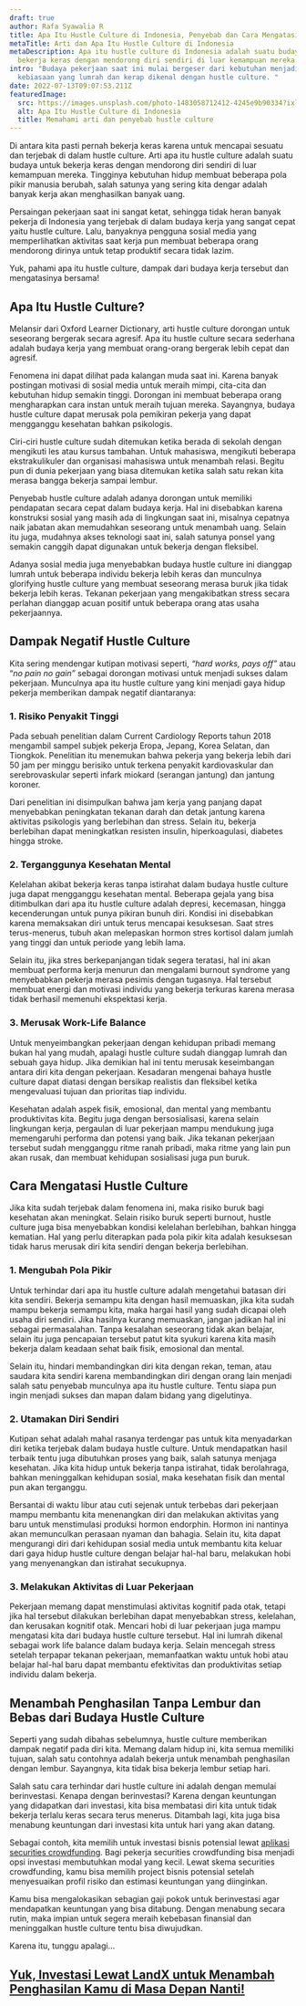 ```yaml
---
draft: true
author: Rafa Syawalia R
title: Apa Itu Hustle Culture di Indonesia, Penyebab dan Cara Mengatasinya
metaTitle: Arti dan Apa Itu Hustle Culture di Indonesia
metaDescription: Apa itu hustle culture di Indonesia adalah suatu budaya untuk
  bekerja keras dengan mendorong diri sendiri di luar kemampuan mereka.
intro: "Budaya pekerjaan saat ini mulai bergeser dari kebutuhan menjadi sebuah
  kebiasaan yang lumrah dan kerap dikenal dengan hustle culture. "
date: 2022-07-13T09:07:53.211Z
featuredImage:
  src: https://images.unsplash.com/photo-1483058712412-4245e9b90334?ixlib=rb-1.2.1&ixid=MnwxMjA3fDB8MHxwaG90by1wYWdlfHx8fGVufDB8fHx8&auto=format&fit=crop&w=2070&q=80
  alt: Apa Itu Hustle Culture di Indonesia
  title: Memahami arti dan penyebab hustle culture
---
```

<!--StartFragment-->

Di antara kita pasti pernah bekerja keras karena untuk mencapai sesuatu dan terjebak di dalam hustle culture. Arti apa itu hustle culture adalah suatu budaya untuk bekerja keras dengan mendorong diri sendiri di luar kemampuan mereka. Tingginya kebutuhan hidup membuat beberapa pola pikir manusia berubah, salah satunya yang sering kita dengar adalah banyak kerja akan menghasilkan banyak uang. 



Persaingan pekerjaan saat ini sangat ketat, sehingga tidak heran banyak pekerja di Indonesia yang terjebak di dalam budaya kerja yang sangat cepat yaitu hustle culture. Lalu, banyaknya pengguna sosial media yang memperlihatkan aktivitas saat kerja pun membuat beberapa orang mendorong dirinya untuk tetap produktif secara tidak lazim.



Yuk, pahami apa itu hustle culture, dampak dari budaya kerja tersebut dan mengatasinya bersama!

## Apa Itu Hustle Culture?

Melansir dari Oxford Learner Dictionary, arti hustle culture dorongan untuk seseorang bergerak secara agresif. Apa itu hustle culture secara sederhana adalah budaya kerja yang membuat orang-orang bergerak lebih cepat dan agresif.



Fenomena ini dapat dilihat pada kalangan muda saat ini. Karena banyak postingan motivasi di sosial media untuk meraih mimpi, cita-cita dan kebutuhan hidup semakin tinggi. Dorongan ini membuat beberapa orang mengharapkan cara instan untuk meraih tujuan mereka. Sayangnya, budaya hustle culture dapat merusak pola pemikiran pekerja yang dapat mengganggu kesehatan bahkan psikologis.



Ciri-ciri hustle culture sudah ditemukan ketika berada di sekolah dengan mengikuti les atau kursus tambahan. Untuk mahasiswa, mengikuti beberapa ekstrakulikuler dan organisasi mahasiswa untuk menambah relasi. Begitu pun di dunia pekerjaan yang biasa ditemukan ketika salah satu rekan kita merasa bangga bekerja sampai lembur.



Penyebab hustle culture adalah adanya dorongan untuk memiliki pendapatan secara cepat dalam budaya kerja. Hal ini disebabkan karena konstruksi sosial yang masih ada di lingkungan saat ini, misalnya cepatnya naik jabatan akan memudahkan seseorang untuk menambah uang. Selain itu juga, mudahnya akses teknologi saat ini, salah satunya ponsel yang semakin canggih dapat digunakan untuk bekerja dengan fleksibel. 

Adanya sosial media juga menyebabkan budaya hustle culture ini dianggap lumrah untuk beberapa individu bekerja lebih keras dan munculnya glorifying hustle culture yang membuat seseorang merasa buruk jika tidak bekerja lebih keras. Tekanan pekerjaan yang mengakibatkan stress secara perlahan dianggap acuan positif untuk beberapa orang atas usaha pekerjaannya.

## Dampak Negatif Hustle Culture

Kita sering mendengar kutipan motivasi seperti, *“hard works, pays off”* atau “*no pain no gain”* sebagai dorongan motivasi untuk menjadi sukses dalam pekerjaan. Munculnya apa itu hustle culture yang kini menjadi gaya hidup pekerja memberikan dampak negatif diantaranya:

### 1. Risiko Penyakit Tinggi

Pada sebuah penelitian dalam Current Cardiology Reports tahun 2018 mengambil sampel subjek pekerja Eropa, Jepang, Korea Selatan, dan Tiongkok. Penelitian itu menemukan bahwa pekerja yang bekerja lebih dari 50 jam per minggu berisiko untuk terkena penyakit kardiovaskular dan serebrovaskular seperti infark miokard (serangan jantung) dan jantung koroner. 

Dari penelitian ini disimpulkan bahwa jam kerja yang panjang dapat menyebabkan peningkatan tekanan darah dan detak jantung karena aktivitas psikologis yang berlebihan dan stress. Selain itu, bekerja berlebihan dapat meningkatkan resisten insulin, hiperkoagulasi, diabetes hingga stroke.

### 2. Terganggunya Kesehatan Mental

Kelelahan akibat bekerja keras tanpa istirahat dalam budaya hustle culture juga dapat mengganggu kesehatan mental. Beberapa gejala yang bisa ditimbulkan dari apa itu hustle culture adalah depresi, kecemasan, hingga kecenderungan untuk punya pikiran bunuh diri. Kondisi ini disebabkan karena memaksakan diri untuk terus mencapai kesuksesan. Saat stres terus-menerus, tubuh akan melepaskan hormon stres kortisol dalam jumlah yang tinggi dan untuk periode yang lebih lama.



Selain itu, jika stres berkepanjangan tidak segera teratasi, hal ini akan membuat performa kerja menurun dan mengalami burnout syndrome yang menyebabkan pekerja merasa pesimis dengan tugasnya. Hal tersebut membuat energi dan motivasi individu yang bekerja terkuras karena merasa tidak berhasil memenuhi ekspektasi kerja. 



### 3. Merusak Work-Life Balance

Untuk menyeimbangkan pekerjaan dengan kehidupan pribadi memang bukan hal yang mudah, apalagi hustle culture sudah dianggap lumrah dan sebuah gaya hidup. Jika demikian hal ini tentu merusak keseimbangan antara diri kita dengan pekerjaan. Kesadaran mengenai bahaya hustle culture dapat diatasi dengan bersikap realistis dan fleksibel ketika mengevaluasi tujuan dan prioritas tiap individu. 

Kesehatan adalah aspek fisik, emosional, dan mental yang membantu produktivitas kita. Begitu juga dengan bersosialisasi, karena selain lingkungan kerja, pergaulan di luar pekerjaan mampu mendukung juga memengaruhi performa dan potensi yang baik. Jika tekanan pekerjaan tersebut sudah mengganggu ritme ranah pribadi, maka ritme yang lain pun akan rusak, dan membuat kehidupan sosialisasi juga pun buruk.



## Cara Mengatasi Hustle Culture

Jika kita sudah terjebak dalam fenomena ini, maka risiko buruk bagi kesehatan akan meningkat. Selain risiko buruk seperti burnout, hustle culture juga bisa menyebabkan kondisi kelelahan berlebihan, bahkan hingga kematian. Hal yang perlu diterapkan pada pola pikir kita adalah kesuksesan tidak harus merusak diri kita sendiri dengan bekerja berlebihan. 

### 1. Mengubah Pola Pikir

Untuk terhindar dari apa itu hustle culture adalah mengetahui batasan diri kita sendiri. Bekerja semampu kita dengan hasil memuaskan, jika kita sudah mampu bekerja semampu kita, maka hargai hasil yang sudah dicapai oleh usaha diri sendiri. Jika hasilnya kurang memuaskan, jangan jadikan hal ini sebagai permasalahan. Tanpa kesalahan seseorang tidak akan belajar, selain itu juga pencapaian tersebut patut kita syukuri karena kita masih bekerja dalam keadaan sehat baik fisik, emosional dan mental.



Selain itu, hindari membandingkan diri kita dengan rekan, teman, atau saudara kita sendiri karena membandingkan diri dengan orang lain menjadi salah satu penyebab munculnya apa itu hustle culture. Tentu siapa pun ingin menjadi sukses dan mapan dalam bidang yang digelutinya. 

### 2. Utamakan Diri Sendiri

Kutipan sehat adalah mahal rasanya terdengar pas untuk kita menyadarkan diri ketika terjebak dalam budaya hustle culture. Untuk mendapatkan hasil terbaik tentu juga dibutuhkan proses yang baik, salah satunya menjaga kesehatan. Jika kita hidup untuk bekerja tanpa istirahat, tidak berolahraga, bahkan meninggalkan kehidupan sosial, maka kesehatan fisik dan mental pun akan terganggu. 



Bersantai di waktu libur atau cuti sejenak untuk terbebas dari pekerjaan mampu membantu kita menenangkan diri dan melakukan aktivitas yang baru untuk menstimulasi produksi hormon endorphin. Hormon ini nantinya akan memunculkan perasaan nyaman dan bahagia. Selain itu, kita dapat mengurangi diri dari kehidupan sosial media untuk membantu kita keluar dari gaya hidup hustle culture dengan belajar hal-hal baru, melakukan hobi yang menyenangkan dan istirahat secukupnya. 



### 3. Melakukan Aktivitas di Luar Pekerjaan

Pekerjaan memang dapat menstimulasi aktivitas kognitif pada otak, tetapi jika hal tersebut dilakukan berlebihan dapat menyebabkan stress, kelelahan, dan kerusakan kognitif otak. Mencari hobi di luar pekerjaan juga mampu mengatasi kita dari budaya hustle culture tersebut. Hal ini lumrah dikenal sebagai work life balance dalam budaya kerja. Selain mencegah stress setelah terpapar tekanan pekerjaan, memanfaatkan waktu untuk hobi atau belajar hal-hal baru dapat membantu efektivitas dan produktivitas setiap individu dalam bekerja. 



## Menambah Penghasilan Tanpa Lembur dan Bebas dari Budaya Hustle Culture

Seperti yang sudah dibahas sebelumnya, hustle culture memberikan dampak negatif pada diri kita. Memang dalam hidup ini, kita semua memiliki tujuan, salah satu contohnya adalah bekerja untuk menambah penghasilan dengan lembur. Sayangnya, kita tidak bisa bekerja lembur setiap hari.

Salah satu cara terhindar dari hustle culture ini adalah dengan memulai berinvestasi. Kenapa dengan berinvestasi? Karena dengan keuntungan yang didapatkan dari investasi, kita bisa membatasi diri kita untuk tidak bekerja terlalu keras secara terus menerus. Ditambah lagi, kita juga bisa menabung keuntungan dari investasi kita untuk hari yang akan datang.

Sebagai contoh, kita memilih untuk investasi bisnis potensial lewat [aplikasi securities crowdfunding](https://landx.id/). Bagi pekerja securities crowdfunding bisa menjadi opsi investasi membutuhkan modal yang kecil. Lewat skema securities crowdfunding, kamu bisa memilih project bisnis potensial setelah menyesuaikan profil risiko dan estimasi keuntungan yang diinginkan.

Kamu bisa mengalokasikan sebagian gaji pokok untuk berinvestasi agar mendapatkan keuntungan yang bisa ditabung. Dengan menabung secara rutin, maka impian untuk segera meraih kebebasan finansial dan meninggalkan hustle culture tentu bisa diwujudkan. 

Karena itu, tunggu apalagi…

## [Yuk, Investasi Lewat LandX untuk Menambah Penghasilan Kamu di Masa Depan Nanti!](https://landx.id/project/?utm_source=Blog&utm_medium=organic+keyword&utm_campaign=blog&utm_id=Blog)

<!--EndFragment-->